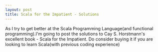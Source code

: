 ```yaml
---
layout: post
title: Scala for the Impatient - Solutions
---
```


As I try to get better at the Scala Programming Language(and functional programming).I'm going to post the solutions to Cay S. Horstmann's excellent book - [](http://horstmann.com/scala/) Scala for the Impatient. Do consider buying it if you are looking to learn Scala(with previous coding experience)
[](http://www.scala-lang.org/) 

